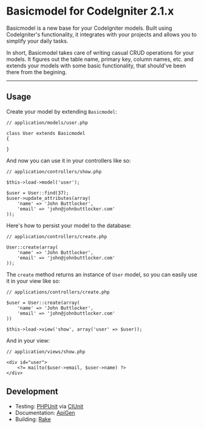 Basicmodel for CodeIgniter 2.1.x
================================

Basicmodel is a new base for your CodeIgniter models. Built using CodeIgniter's functionality, it integrates with your projects and allows you to simplify your daily tasks.

In short, Basicmodel takes care of writing casual CRUD operations for your models. It figures out the table name, primary key, column names, etc. and extends your models with some basic functionality, that should've been there from the begining.

* * *

Usage
--------------------------------

Create your model by extending `Basicmodel`:

	// application/models/user.php

	class User extends Basicmodel
	{
	
	}

And now you can use it in your controllers like so:
	
	// application/controllers/show.php
	
	$this->load->model('user');
	
	$user = User::find(37);
	$user->update_attributes(array(
		'name' => 'John Buttlocker',
		'email' => 'john@johnbuttlocker.com'
	));

Here's how to persist your model to the database:

	// application/controllers/create.php
	
	User::create(array(
		'name' => 'John Buttlocker',
		'email' => 'john@johnbuttlocker.com'
	));

The `create` method returns an instance of `User` model, so you can easily use it in your view like so:
	
	// applications/controllers/create.php
	
	$user = User::create(array(
		'name' => 'John Buttlocker',
		'email' => 'john@johnbuttlocker.com'
	))
	
	$this->load->view('show', array('user' => $user));

And in your view:

	// application/views/show.php
	
	<div id="user">
		<?= mailto($user->email, $user->name) ?>
	</div>

Development
--------------------------------

* Testing: [PHPUnit](http://www.phpunit.de/) via [CIUnit](https://bitbucket.org/kenjis/my-ciunit/)
* Documentation: [ApiGen](http://apigen.org/)
* Building: [Rake](http://rake.rubyforge.org/)
